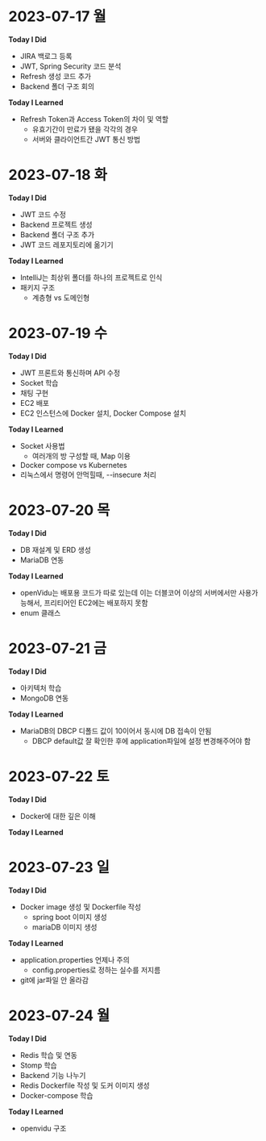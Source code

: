# 2023-07-17 월
**Today I Did**
- JIRA 백로그 등록
- JWT, Spring Security 코드 분석
- Refresh 생성 코드 추가
- Backend 폴더 구조 회의

**Today I Learned**
- Refresh Token과 Access Token의 차이 및 역할
    - 유효기간이 만료가 됐을 각각의 경우
    - 서버와 클라이언트간 JWT 통신 방법


# 2023-07-18 화
**Today I Did**
- JWT 코드 수정
- Backend 프로젝트 생성
- Backend 폴더 구조 추가
- JWT 코드 레포지토리에 옮기기

**Today I Learned**
- IntelliJ는 최상위 폴더를 하나의 프로젝트로 인식
- 패키지 구조 
    - 계층형 vs 도메인형


# 2023-07-19 수
**Today I Did**
- JWT 프론트와 통신하며 API 수정
- Socket 학습
- 채팅 구현
- EC2 배포
- EC2 인스턴스에 Docker 설치, Docker Compose 설치

**Today I Learned**
- Socket 사용법
    - 여러개의 방 구성할 때, Map 이용
- Docker compose vs Kubernetes
- 리눅스에서 명령어 안먹힐때, --insecure 처리


# 2023-07-20 목
**Today I Did**
- DB 재설계 및 ERD 생성
- MariaDB 연동

**Today I Learned**
- openVidu는 배포용 코드가 따로 있는데 이는 더블코어 이상의 서버에서만 사용가능해서, 프리티어인 EC2에는 배포하지 못함
- enum 클래스


# 2023-07-21 금
**Today I Did**
- 아키텍처 학습
- MongoDB 연동

**Today I Learned**
- MariaDB의 DBCP 디폴드 값이 10이어서 동시에 DB 접속이 안됨
    - DBCP default값 잘 확인한 후에 application파일에 설정 변경해주어야 함


# 2023-07-22 토
**Today I Did**
- Docker에 대한 깊은 이해

**Today I Learned**


# 2023-07-23 일
**Today I Did**
- Docker image 생성 및 Dockerfile 작성
    - spring boot 이미지 생성
    - mariaDB 이미지 생성 

**Today I Learned**
- application.properties 언제나 주의
    -  config.properties로 정하는 실수를 저지름
- git에 jar파일 안 올라감

# 2023-07-24 월
**Today I Did**
- Redis 학습 및 연동
- Stomp 학습
- Backend 기능 나누기
- Redis Dockerfile 작성 및 도커 이미지 생성
- Docker-compose 학습

**Today I Learned**
- openvidu 구조
